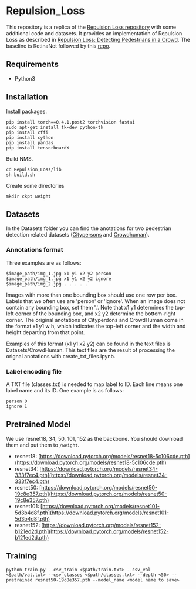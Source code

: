 # Repulsion_Loss

This repository is a replica of the [Repulsion Loss repository](https://github.com/rainofmine/Repulsion_Loss) with some additional code and datasets. It provides an implementation of Repulsion Loss as described in [Repulsion Loss: Detecting Pedestrians in a Crowd](https://arxiv.org/abs/1711.07752). The baseline is RetinaNet followed by this [repo](https://github.com/yhenon/pytorch-retinanet). 

## Requirements

- Python3

## Installation

Install packages.

```
pip install torch==0.4.1.post2 torchvision fastai
sudo apt-get install tk-dev python-tk
pip install cffi
pip install cython
pip install pandas
pip install tensorboardX
```

Build NMS.

```
cd Repulsion_Loss/lib
sh build.sh
```

Create some directories 
```
mkdir ckpt weight
```

## Datasets
In the Datasets folder you can find the anotations for two pedestrian detection related datasets ([Citypersons](https://arxiv.org/pdf/1702.05693.pdf) and [Crowdhuman](https://arxiv.org/pdf/1805.00123.pdf)). 

### Annotations format
Three examples are as follows:

```
$image_path/img_1.jpg x1 y1 x2 y2 person
$image_path/img_1.jpg x1 y1 x2 y2 ignore
$image_path/img_2.jpg . . . . .
```

Images with more than one bounding box should use one row per box. Labels that we often use are 'person' or 'ignore'. When an image does not contain any bounding box, set them '.'. 
Note that x1 y1 determines the top-left corner of the bounding box, and x2 y2 determine the bottom-right corner. The original anotations of Cityperdons and CrowdHuman come in the format x1 y1 w h, which indicates the top-left corner and the width and height departing from that point.  

Examples of this format (x1 y1 x2 y2) can be found in the text files is Datasets/CrowdHuman. This text files are the result of processing the orignal anotations with create_txt_files.ipynb.  

### Label encoding file
A TXT file (classes.txt) is needed to map label to ID. Each line means one label name and its ID. One example is as follows:

```
person 0
ignore 1
```

## Pretrained Model

We use resnet18, 34, 50, 101, 152 as the backbone. You should download them and put them to `/weight`.

- resnet18: [https://download.pytorch.org/models/resnet18-5c106cde.pth](https://download.pytorch.org/models/resnet18-5c106cde.pth)
- resnet34: [https://download.pytorch.org/models/resnet34-333f7ec4.pth](https://download.pytorch.org/models/resnet34-333f7ec4.pth)
- resnet50: [https://download.pytorch.org/models/resnet50-19c8e357.pth](https://download.pytorch.org/models/resnet50-19c8e357.pth)
- resnet101: [https://download.pytorch.org/models/resnet101-5d3b4d8f.pth](https://download.pytorch.org/models/resnet101-5d3b4d8f.pth)
- resnet152: [https://download.pytorch.org/models/resnet152-b121ed2d.pth](https://download.pytorch.org/models/resnet152-b121ed2d.pth)

## Training

```
python train.py --csv_train <$path/train.txt> --csv_val <$path/val.txt> --csv_classes <$path/classes.txt> --depth <50> --pretrained resnet50-19c8e357.pth --model_name <model name to save>
```


